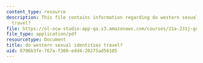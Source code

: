 ```yaml
---
content_type: resource
description: This file contains information regarding do western sexual identities
  travel?
file: https://ol-ocw-studio-app-qa.s3.amazonaws.com/courses/21a-231j-gender-sexuality-and-society-spring-2006/0706b3fe767af300edd420275ad56105_MIT21A_213JS06_other_iden.pdf
file_type: application/pdf
resourcetype: Document
title: do western sexual identities travel?
uid: 0706b3fe-767a-f300-edd4-20275ad56105
---
```

